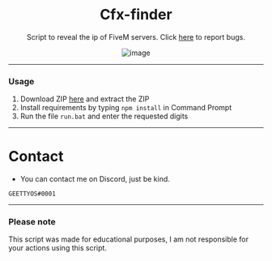 <br/>
<div align="center">

  # Cfx-finder
  Script to reveal the ip of FiveM servers. Click <a href="https://github.com/geettyos/cfx-finder/issues">here</a> to report bugs.
  
  ![image](https://cdn.discordapp.com/attachments/828798380309348376/993577036155211866/descarga_1.png)

</div>

--------------------------------------

### Usage

1. Download ZIP <a href="https://github.com/geettyos/cfx-finder/archive/refs/heads/main.zip">here</a> and extract the ZIP 
2. Install requirements </a> by typing `npm install` in Command Prompt
3. Run the file `run.bat` and enter the requested digits

--------------------------------------

# Contact
* You can contact me on Discord, just be kind.
```
GEETTYOS#0001
```

--------------------------------------

### Please note

This script was made for educational purposes, I am not responsible for your actions using this script.
